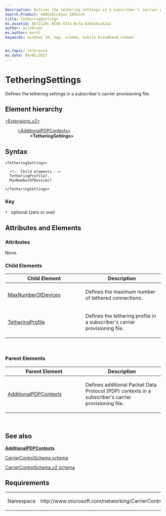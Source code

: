 ```yaml
---
Description: Defines the tethering settings in a subscriber's carrier provisioning file.
Search.Product: eADQiWindows 10XVcnh
title: TetheringSettings
ms.assetid: 0bf2129c-0589-437a-8cfa-834b16ce42a2
author: mcleblanc
ms.author: markl
keywords: windows 10, uwp, schema, mobile broadband schema


ms.topic: reference
ms.date: 04/05/2017
---
```


# TetheringSettings


Defines the tethering settings in a subscriber's carrier provisioning file.

## Element hierarchy

<dl>
<dt><a href="element-extensions-v2.md">&lt;Extensions_v2&gt;</a></dt>
<dd>
<dl>
<dt><a href="element-additionalpdpcontexts.md">&lt;AdditionalPDPContexts&gt;</a></dt>
<dd><b>&lt;TetheringSettings&gt;</b></dd>
</dl>
</dd>
</dl>

## Syntax

``` syntax
<TetheringSettings>

  <!-- Child elements -->
  TetheringProfile?,
  MaxNumberOfDevices?

</TetheringSettings>
```

### Key

`?`   optional (zero or one)

## Attributes and Elements


### Attributes

None.

### Child Elements

<table>
<colgroup>
<col width="50%" />
<col width="50%" />
</colgroup>
<thead>
<tr class="header">
<th>Child Element</th>
<th>Description</th>
</tr>
</thead>
<tbody>
<tr class="odd">
<td><a href="element-maxnumberofdevices.md">MaxNumberOfDevices</a> </td>
<td><p>Defines the maximum number of tethered connections.</p></td>
</tr>
<tr class="even">
<td><a href="element-tetheringprofile.md">TetheringProfile</a> </td>
<td><p>Defines the tethering profile in a subscriber's carrier provisioning file.</p></td>
</tr>
</tbody>
</table>

 

### Parent Elements

<table>
<colgroup>
<col width="50%" />
<col width="50%" />
</colgroup>
<thead>
<tr class="header">
<th>Parent Element</th>
<th>Description</th>
</tr>
</thead>
<tbody>
<tr class="odd">
<td><a href="element-additionalpdpcontexts.md">AdditionalPDPContexts</a> </td>
<td><p>Defines additional Packet Data Protocol (PDP) contexts in a subscriber's carrier provisioning file.</p></td>
</tr>
</tbody>
</table>

 

## See also


[**AdditionalPDPContexts**](element-additionalpdpcontexts.md)

[CarrierControlSchema schema](https://msdn.microsoft.com/library/windows/apps/hh868312)

[CarrierControlSchema\_v2 schema](schema-root.md)

## Requirements

<table>
<colgroup>
<col width="50%" />
<col width="50%" />
</colgroup>
<tbody>
<tr class="odd">
<td><p>Namespace</p></td>
<td><p>http://www.microsoft.com/networking/CarrierControl/v2</p></td>
</tr>
</tbody>
</table>

 

 



